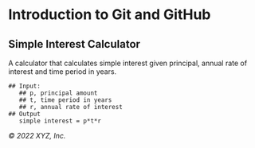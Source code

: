 # Introduction to Git and GitHub

## Simple Interest Calculator

A calculator that calculates simple interest given principal, annual rate of interest and time period in years.

```
## Input:
   ## p, principal amount
   ## t, time period in years
   ## r, annual rate of interest
## Output
   simple interest = p*t*r
```

_© 2022 XYZ, Inc._
